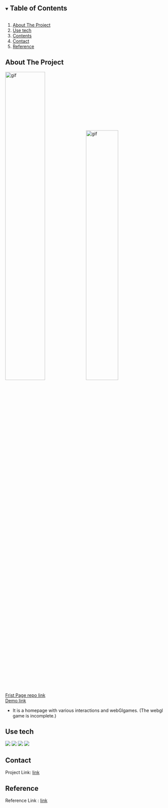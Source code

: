 <!--
*** Thanks for checking out the Best-README-Template. If you have a suggestion
*** that would make this better, please fork the repo and create a pull request
*** or simply open an issue with the tag "enhancement".
*** Thanks again! Now go create something AMAZING! :D
-->

<!-- PROJECT SHIELDS -->
<!--
*** I'm using markdown "reference style" links for readability.
*** Reference links are enclosed in brackets [ ] instead of parentheses ( ).
*** See the bottom of this document for the declaration of the reference variables
*** for contributors-url, forks-url, etc. This is an optional, concise syntax you may use.
*** https://www.markdownguide.org/basic-syntax/#reference-style-links
-->

<!-- PROJECT LOGO -->

<!-- TABLE OF CONTENTS -->
<details open="open">
  <summary><h2 style="display: inline-block">Table of Contents</h2></summary>
  <ol>
    <li>
      <a href="#about-the-project">About The Project</a>
    </li>
    <li><a href="#use-tech">Use tech</a></li>
    <li><a href="#contents">Contents</a></li>
    <li><a href="#contact">Contact</a></li>
    <li><a href="#reference">Reference</a></li>
  </ol>
</details>

<!-- ABOUT THE PROJECT -->

## About The Project

<span id="about-the-project">
  <img width="50%" alt="gif" src="https://user-images.githubusercontent.com/59603575/104140787-80a09580-53f6-11eb-8b76-c3ce88768ed5.gif">
  <img width="45%" alt="gif" src="https://user-images.githubusercontent.com/59603575/104140897-2b18b880-53f7-11eb-9954-82c6ec9718c6.gif">
</span><br/>

[Frist Page repo link](https://github.com/Kwonkunkun/Simple_particle)<br/>
[Demo link](https://kwonkunkun.github.io/Project-HungrySociety-HomePage/index.html)

-   It is a homepage with various interactions and webGlgames. (The webgl game is incomplete.)
    <br/>

<!--USE TECH-->

## Use tech

<span id="use-tech">
  <img src="https://img.shields.io/badge/Javascript-orange?style=flat-square&logo=JavaScript&logoColor=white"/>
  <img src="https://img.shields.io/badge/css-blue?style=flat-square&logo=CSS3&logoColor=white"/>
  <img src="https://img.shields.io/badge/HTML-red?style=flat-square&logo=HTML5&logoColor=white"/>
  <img src="https://img.shields.io/badge/Bootstrap-blueviolet?style=flat-square&logo=Bootstrap&logoColor=white"/>
</span>

## Contact

Project Link: [link](https://github.com/Kwonkunkun/Project-HungrySociety-HomePage)

## Reference

Reference Link : [link](https://www.youtube.com/watch?v=afdHgwn1XCY)

<!-- MARKDOWN LINKS & IMAGES -->
<!-- https://www.markdownguide.org/basic-syntax/#reference-style-links -->

[contributors-shield]: https://img.shields.io/github/contributors/othneildrew/Best-README-Template.svg?style=for-the-badge
[contributors-url]: https://github.com/othneildrew/Best-README-Template/graphs/contributors
[forks-shield]: https://img.shields.io/github/forks/othneildrew/Best-README-Template.svg?style=for-the-badge
[forks-url]: https://github.com/othneildrew/Best-README-Template/network/members
[stars-shield]: https://img.shields.io/github/stars/othneildrew/Best-README-Template.svg?style=for-the-badge
[stars-url]: https://github.com/othneildrew/Best-README-Template/stargazers
[issues-shield]: https://img.shields.io/github/issues/othneildrew/Best-README-Template.svg?style=for-the-badge
[issues-url]: https://github.com/othneildrew/Best-README-Template/issues
[license-shield]: https://img.shields.io/github/license/othneildrew/Best-README-Template.svg?style=for-the-badge
[license-url]: https://github.com/othneildrew/Best-README-Template/blob/master/LICENSE.txt
[linkedin-shield]: https://img.shields.io/badge/-LinkedIn-black.svg?style=for-the-badge&logo=linkedin&colorB=555
[linkedin-url]: https://linkedin.com/in/othneildrew
[product-screenshot]: images/screenshot.png
